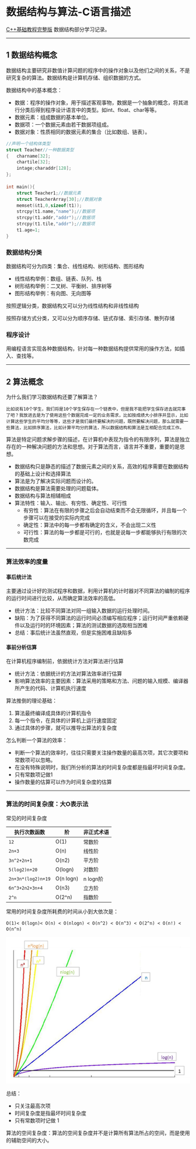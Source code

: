 # 数据结构与算法-C语言描述

[C++基础教程完整版](http://yun.itheima.com/course/275.html) 数据结构部分学习记录。

---
## 1 数据结构概念

数据结构主要研究非数值计算问题的程序中的操作对象以及他们之间的关系，不是研究复杂的算法。数据结构是计算机存储、组织数据的方式。

数据结构中的基本概念：

- 数据：程序的操作对象，用于描述客观事物，数据是一个抽象的概念，将其进行分类后得到程序设计语言中的类型。如int、float、char等等。
- 数据元素：组成数据的基本单位。
- 数据项：一个数据元素由若干数据项组成。
- 数据对象：性质相同的数据元素的集合（比如数组、链表）。

```c
//声明一个结构体类型
struct Teacher//一种数据类型
{   charname[32];
    chartile[32];
    intage;charaddr[128];
};

int main(){
    struct Teacher1;//数据元素
    struct TeacherArray[30];//数据对象
    memset(&t1,0,sizeof(t1));
    strcpy(t1.name,"name");//数据项
    strcpy(t1.addr,"addr");//数据项
    strcpy(t1.tile,"addr");//数据项
    t1.age=1;
}
```

### 数据结构分类

数据结构可分为四类：集合、线性结构、树形结构、图形结构

- 线性结构举例：数组、链表、队列、栈
- 树形结构举例：二叉树、平衡树、排序树等
- 图形结构举例：有向图、无向图等

按照逻辑分类，数据结构又可以分为线性结构和非线性结构

按照存储方式分类，又可以分为顺序存储、链式存储、索引存储、散列存储

### 程序设计

用编程语言实现各种数据结构，针对每一种数据结构提供常用的操作方法，如插入、查找等。

---
## 2 算法概念

为什么我们学习数据结构还要了解算法？

    比如说有10个学生，我们将是10个学生保存在一个链表中，但是我不能把学生保存进去就完事了吧？我放进去是为了使用这些个数据完成一定的业务需求，比如按成绩大小排序并显示，比如计算这些学生的平均分等等，这些才是我们最终要解决的问题，既然要解决问题，那么就需要一些算法，比如排序算法，比如计算平均分的算法，所以数据结构和算法是互相配合完成工作。

算法是特定问题求解步骤的描述，在计算机中表现为指令的有限序列，算法是独立存在的一种解决问题的方法和思想。对于算法而言，语言并不重要，重要的是思想。

- 数据结构只是静态的描述了数据元素之间的关系，高效的程序需要在数据结构的基础上设计和选择算法
- 算法是为了解决实际问题而设计的。
- 数据结构是算法需要处理的问题载体。
- 数据结构与算法相辅相成
- 算法特性：输入、输出、有穷性、确定性、可行性
    - 有穷性：算法在有限的步骤之后会自动结束而不会无限循环，并且每一个步骤可以在接受的实际内完成
    - 确定性：算法中的每一步都有确定的含义，不会出现二义性
    - 可行性：算法的每一步都是可行的，也就是说每一步都能够执行有限的次数完成

---
### 算法效率的度量

#### 事后统计法

主要通过设计好的测试程序和数据，利用计算机的计时器对不同算法的编制的程序的运行时间进行比较，从而确定算法效率的高低。

- 统计方法：比较不同算法对同一组输入数据的运行处理时间。
- 缺陷：为了获得不同算法的运行时间必须编写相应程序；运行时间严重依赖硬件以及运行时的环境因素；算法的测试数据的选取相当困难
- 总结：事后统计法虽然直观，但是实施困难且缺陷多

#### 事前分析估算

在计算机程序编制前，依据统计方法对算法进行估算

- 统计方法：依据统计的方法对算法效率进行估算
- 影响算法效率的主要因素：算法采用的策略和方法、问题的输入规模、编译器所产生的代码、计算机执行速度

算法推倒的理论基础：

1. 算法最终编译成具体的计算机指令
1. 每一个指令，在具体的计算机上运行速度固定
1. 通过具体的步骤，就可以推导出算法的复杂度

怎么判断一个算法的效率：

- 判断一个算法的效率时，往往只需要关注操作数量的最高次项，其它次要项和常数项可以忽略。
- 在没有特殊说明时，我们所分析的算法的时间复杂度都是指最坏时间复杂度。
- 只有常数项记做1
- 操作数量的估算可以作为时间复杂度的估算

---
### 算法的时间复杂度：大O表示法

常见的时间复杂度

执行次数函数 | 阶 | 非正式术语
---|---|--- |
`12` | O(1) | 常数阶
`2n+3` | O(n) | 线性阶
`3n^2+2n+1` | O(n2) | 平方阶
`5(log2)n+20` | O(logn) | 对数阶
`2n+3n*(log2)n+19` | O(n logn) | n logn阶
`6n^3+2n2+3n+4` | O(n3) | 立方阶
`2^n` |O(2^n) | 指数阶


常用的时间复杂度所耗费的时间从小到大依次是：

```
O(1)< O(logn)< O(n) < O(nlogn) < O(n^2) < O(n^3) < O(2^n) < O(n!) < O(n^n)
```

![](index_files/O-notation.png)

总结：

- 只关注最高次项
- 时间复杂度是指最坏时间复杂度
- 只有常数项时记做 1

算法的空间复杂度：算法的空间复杂度并不是计算所有算法所占的空间，而是使用的辅助空间的大小。






